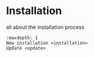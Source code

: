 # Installation

all about the installation process

```{toctree}
:maxdepth: 1
New installation <installation>
Update <update>
```